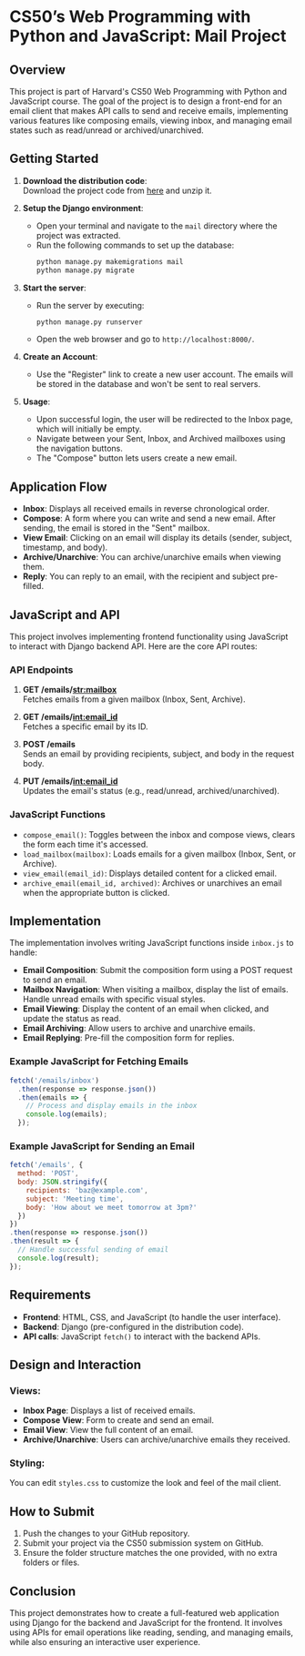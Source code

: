 # CS50’s Web Programming with Python and JavaScript: Mail Project

## Overview

This project is part of Harvard's CS50 Web Programming with Python and JavaScript course. The goal of the project is to design a front-end for an email client that makes API calls to send and receive emails, implementing various features like composing emails, viewing inbox, and managing email states such as read/unread or archived/unarchived.

## Getting Started

1. **Download the distribution code**:  
   Download the project code from [here](https://cdn.cs50.net/web/2020/spring/projects/3/mail.zip) and unzip it.

2. **Setup the Django environment**:
    - Open your terminal and navigate to the `mail` directory where the project was extracted.
    - Run the following commands to set up the database:
        ```bash
        python manage.py makemigrations mail
        python manage.py migrate
        ```

3. **Start the server**:
    - Run the server by executing:
        ```bash
        python manage.py runserver
        ```
    - Open the web browser and go to `http://localhost:8000/`.

4. **Create an Account**:
    - Use the "Register" link to create a new user account. The emails will be stored in the database and won't be sent to real servers.

5. **Usage**:
    - Upon successful login, the user will be redirected to the Inbox page, which will initially be empty.
    - Navigate between your Sent, Inbox, and Archived mailboxes using the navigation buttons.
    - The "Compose" button lets users create a new email.

## Application Flow

- **Inbox**: Displays all received emails in reverse chronological order.
- **Compose**: A form where you can write and send a new email. After sending, the email is stored in the "Sent" mailbox.
- **View Email**: Clicking on an email will display its details (sender, subject, timestamp, and body).
- **Archive/Unarchive**: You can archive/unarchive emails when viewing them.
- **Reply**: You can reply to an email, with the recipient and subject pre-filled.

## JavaScript and API

This project involves implementing frontend functionality using JavaScript to interact with Django backend API. Here are the core API routes:

### API Endpoints

1. **GET /emails/<str:mailbox>**  
   Fetches emails from a given mailbox (Inbox, Sent, Archive).
   
2. **GET /emails/<int:email_id>**  
   Fetches a specific email by its ID.

3. **POST /emails**  
   Sends an email by providing recipients, subject, and body in the request body.

4. **PUT /emails/<int:email_id>**  
   Updates the email's status (e.g., read/unread, archived/unarchived).

### JavaScript Functions

- `compose_email()`: Toggles between the inbox and compose views, clears the form each time it's accessed.
- `load_mailbox(mailbox)`: Loads emails for a given mailbox (Inbox, Sent, or Archive).
- `view_email(email_id)`: Displays detailed content for a clicked email.
- `archive_email(email_id, archived)`: Archives or unarchives an email when the appropriate button is clicked.

## Implementation

The implementation involves writing JavaScript functions inside `inbox.js` to handle:

- **Email Composition**: Submit the composition form using a POST request to send an email.
- **Mailbox Navigation**: When visiting a mailbox, display the list of emails. Handle unread emails with specific visual styles.
- **Email Viewing**: Display the content of an email when clicked, and update the status as read.
- **Email Archiving**: Allow users to archive and unarchive emails.
- **Email Replying**: Pre-fill the composition form for replies.

### Example JavaScript for Fetching Emails
```javascript
fetch('/emails/inbox')
  .then(response => response.json())
  .then(emails => {
    // Process and display emails in the inbox
    console.log(emails);
  });
```

### Example JavaScript for Sending an Email
```javascript
fetch('/emails', {
  method: 'POST',
  body: JSON.stringify({
    recipients: 'baz@example.com',
    subject: 'Meeting time',
    body: 'How about we meet tomorrow at 3pm?'
  })
})
.then(response => response.json())
.then(result => {
  // Handle successful sending of email
  console.log(result);
});
```

## Requirements

- **Frontend**: HTML, CSS, and JavaScript (to handle the user interface).
- **Backend**: Django (pre-configured in the distribution code).
- **API calls**: JavaScript `fetch()` to interact with the backend APIs.

## Design and Interaction

### Views:

- **Inbox Page**: Displays a list of received emails.
- **Compose View**: Form to create and send an email.
- **Email View**: View the full content of an email.
- **Archive/Unarchive**: Users can archive/unarchive emails they received.

### Styling:
You can edit `styles.css` to customize the look and feel of the mail client.

## How to Submit

1. Push the changes to your GitHub repository.
2. Submit your project via the CS50 submission system on GitHub.
3. Ensure the folder structure matches the one provided, with no extra folders or files.

## Conclusion

This project demonstrates how to create a full-featured web application using Django for the backend and JavaScript for the frontend. It involves using APIs for email operations like reading, sending, and managing emails, while also ensuring an interactive user experience.
